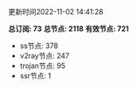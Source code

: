 更新时间2022-11-02 14:41:28

**总订阅: 73**
**总节点: 2118**
**有效节点: 721**
- ss节点: 378
- v2ray节点: 247
- trojan节点: 95
- ssr节点: 1
